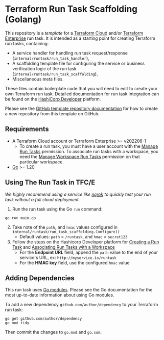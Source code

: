 # Terraform Run Task Scaffolding (Golang)

This repository is a *template* for a [Terraform Cloud](https://developer.hashicorp.com/terraform/cloud-docs/workspaces/settings/run-tasks) and/or [Terraform Enterprise](https://developer.hashicorp.com/terraform/enterprise/workspaces/settings/run-tasks) run task. It is intended as a starting point for creating Terraform run tasks, containing:

- A service handler for handling run task request/response (`internal/runtask/run_task_handler`),
- A scaffolding template file for configuring the service or business verification logic of the run task (`internal/runtask/run_task_scaffolding`),
- Miscellaneous meta files.

These files contain boilerplate code that you will need to edit to create your own Terraform run task. Detailed documentation for run task integration can be found on the  [HashiCorp Developer](https://developer.hashicorp.com/terraform/cloud-docs/integrations/run-tasks) platform.

Please see the [GitHub template repository documentation](https://help.github.com/en/github/creating-cloning-and-archiving-repositories/creating-a-repository-from-a-template) for how to create a new repository from this template on GitHub.

## Requirements

- A Terraform Cloud account or Terraform Enterprise >= v202206-1
  - To create a run task, you must have a user account with the [Manage Run Tasks](https://developer.hashicorp.com/terraform/cloud-docs/users-teams-organizations/permissions#manage-run-tasks) permission. To associate run tasks with a workspace, you need the [Manage Workspace Run Tasks](https://developer.hashicorp.com/terraform/cloud-docs/users-teams-organizations/permissions#general-workspace-permissions) permission on that particular workspace.
- [Go](https://golang.org/doc/install) >= 1.20

## Using The Run Task in TFC/E
_We highly recommend using a service like [ngrok](https://ngrok.com/) to quickly test your run task without a full cloud deployment_

1. Run the run task using the Go `run` command:

```shell
go run main.go
```
2. Take note of the `path`, and `hmac` values configured in `internal/runtask/run_task_scaffolding.Configure()`
   - Default values: `path` = `/runtask`, and `hmac` = `secret123`
3. Follow the steps on the Hashicorp Developer platform for [Creating a Run Task](https://developer.hashicorp.com/terraform/cloud-docs/workspaces/settings/run-tasks#creating-a-run-task) and [Associating Run Tasks with a Workspace](https://developer.hashicorp.com/terraform/cloud-docs/workspaces/settings/run-tasks#associating-run-tasks-with-a-workspace)
   - For the **Endpoint URL** field, append the `path` value to the end of your service's URL, ex: `http://myservice.io/runtask`
   - For the **HMAC key** field, use the configured `hmac` value 



## Adding Dependencies

This run task uses [Go modules](https://github.com/golang/go/wiki/Modules).
Please see the Go documentation for the most up-to-date information about using Go modules.

To add a new dependency `github.com/author/dependency` to your Terraform run task:

```shell
go get github.com/author/dependency
go mod tidy
```

Then commit the changes to `go.mod` and `go.sum`.